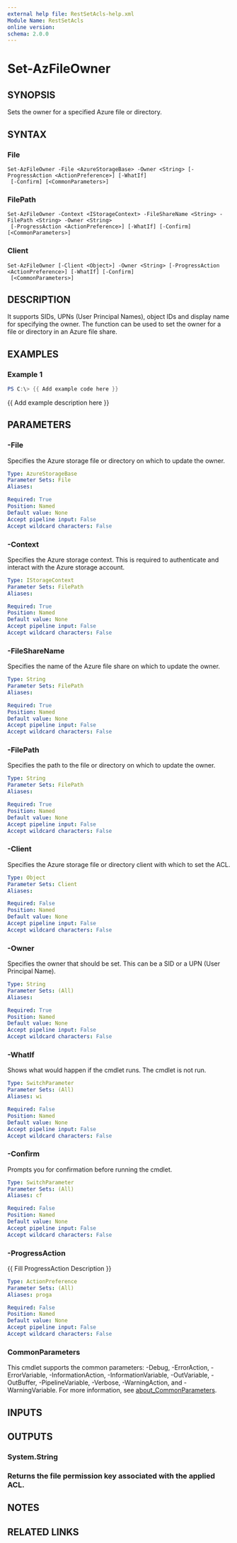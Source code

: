 ```yaml
---
external help file: RestSetAcls-help.xml
Module Name: RestSetAcls
online version:
schema: 2.0.0
---
```


# Set-AzFileOwner

## SYNOPSIS
Sets the owner for a specified Azure file or directory.

## SYNTAX

### File
```
Set-AzFileOwner -File <AzureStorageBase> -Owner <String> [-ProgressAction <ActionPreference>] [-WhatIf]
 [-Confirm] [<CommonParameters>]
```

### FilePath
```
Set-AzFileOwner -Context <IStorageContext> -FileShareName <String> -FilePath <String> -Owner <String>
 [-ProgressAction <ActionPreference>] [-WhatIf] [-Confirm] [<CommonParameters>]
```

### Client
```
Set-AzFileOwner [-Client <Object>] -Owner <String> [-ProgressAction <ActionPreference>] [-WhatIf] [-Confirm]
 [<CommonParameters>]
```

## DESCRIPTION
It supports SIDs, UPNs (User Principal Names), object IDs and display name for specifying the owner.
The function can be used to set the owner for a file or directory in an Azure file share.

## EXAMPLES

### Example 1
```powershell
PS C:\> {{ Add example code here }}
```

{{ Add example description here }}

## PARAMETERS

### -File
Specifies the Azure storage file or directory on which to update the owner.

```yaml
Type: AzureStorageBase
Parameter Sets: File
Aliases:

Required: True
Position: Named
Default value: None
Accept pipeline input: False
Accept wildcard characters: False
```

### -Context
Specifies the Azure storage context.
This is required to authenticate and interact with the Azure storage account.

```yaml
Type: IStorageContext
Parameter Sets: FilePath
Aliases:

Required: True
Position: Named
Default value: None
Accept pipeline input: False
Accept wildcard characters: False
```

### -FileShareName
Specifies the name of the Azure file share on which to update the owner.

```yaml
Type: String
Parameter Sets: FilePath
Aliases:

Required: True
Position: Named
Default value: None
Accept pipeline input: False
Accept wildcard characters: False
```

### -FilePath
Specifies the path to the file or directory on which to update the owner.

```yaml
Type: String
Parameter Sets: FilePath
Aliases:

Required: True
Position: Named
Default value: None
Accept pipeline input: False
Accept wildcard characters: False
```

### -Client
Specifies the Azure storage file or directory client with which to set the ACL.

```yaml
Type: Object
Parameter Sets: Client
Aliases:

Required: False
Position: Named
Default value: None
Accept pipeline input: False
Accept wildcard characters: False
```

### -Owner
Specifies the owner that should be set.
This can be a SID or a UPN (User Principal Name).

```yaml
Type: String
Parameter Sets: (All)
Aliases:

Required: True
Position: Named
Default value: None
Accept pipeline input: False
Accept wildcard characters: False
```

### -WhatIf
Shows what would happen if the cmdlet runs.
The cmdlet is not run.

```yaml
Type: SwitchParameter
Parameter Sets: (All)
Aliases: wi

Required: False
Position: Named
Default value: None
Accept pipeline input: False
Accept wildcard characters: False
```

### -Confirm
Prompts you for confirmation before running the cmdlet.

```yaml
Type: SwitchParameter
Parameter Sets: (All)
Aliases: cf

Required: False
Position: Named
Default value: None
Accept pipeline input: False
Accept wildcard characters: False
```

### -ProgressAction
{{ Fill ProgressAction Description }}

```yaml
Type: ActionPreference
Parameter Sets: (All)
Aliases: proga

Required: False
Position: Named
Default value: None
Accept pipeline input: False
Accept wildcard characters: False
```

### CommonParameters
This cmdlet supports the common parameters: -Debug, -ErrorAction, -ErrorVariable, -InformationAction, -InformationVariable, -OutVariable, -OutBuffer, -PipelineVariable, -Verbose, -WarningAction, and -WarningVariable. For more information, see [about_CommonParameters](http://go.microsoft.com/fwlink/?LinkID=113216).

## INPUTS

## OUTPUTS

### System.String
### Returns the file permission key associated with the applied ACL.
## NOTES

## RELATED LINKS

